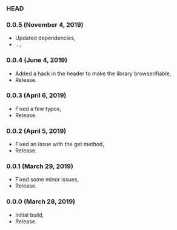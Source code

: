 ### HEAD

### 0.0.5 (November 4, 2019)

  * Updated dependencies,
  * ...,


### 0.0.4 (June 4, 2019)

  * Added a hack in the header to make the library browserifiable,
  * Release.


### 0.0.3 (April 6, 2019)

  * Fixed a few typos,
  * Release.


### 0.0.2 (April 5, 2019)

  * Fixed an issue with the get method,
  * Release.


### 0.0.1 (March 29, 2019)

  * Fixed some minor issues,
  * Release.


### 0.0.0 (March 28, 2019)

  * Initial build,
  * Release.
